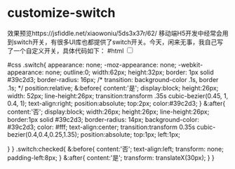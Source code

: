 # customize-switch
效果预览https://jsfiddle.net/xiaowoniu/5ds3x37r/62/
移动端H5开发中经常会用到switch开关，有很多UI库也都提供了switch开关。今天，闲来无事，我自己写了一个自定义开关，具体代码如下：
#html
<input type="checkbox" class="switch"/>


#css
.switch{
  appearance: none;
  -moz-appearance: none;
  -webkit-appearance: none;
  outline:0;
  width:62px;
  height:32px;
  border: 1px solid #39c2d3;
  border-radius: 16px;
  /* transition: background-color .1s, border .1s; */
  position:relative;
  &:before{
    content:'是';
    display:block;
    height:26px;
    width: 52px;
    line-height:26px;
    transition:transform .35s cubic-bezier(0.45, 1, 0.4, 1);
    text-align:right;
    position:absolute;
    top:2px;
    color:#39c2d3;
  }
  &:after{
    content:'否';
    display:block;
    width:26px;
    height:26px;
    line-height:26px;
    border:1px solid #39c2d3;
    border-radius: 14px;
    background-color: #39c2d3;
    color: #fff;
    text-align:center;
    transition:transform 0.35s cubic-bezier(0.4,0.4,0.25,1.35);
    position:absolute;
    top:1px;
    left:1px;
    
  }
}
.switch:checked{
  &:before{
    content:'否';
    text-align:left;
    transform: none;
    padding-left:8px;
  }
  &:after{
    content:'是';
    transform: translateX(30px);
  }
}
